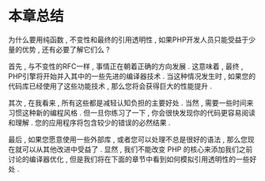 # 本章总结

为什么要用纯函数 , 不变性和最终的引用透明性 , 如果PHP开发人员只能受益于少量的优势 , 还有必要了解它们么 ?  

首先 , 与不变性的RFC一样 , 事情正在朝着正确的方向发展 . 这意味着 , 最终 , PHP引擎将开始并入其中的一些先进的编译器技术 . 当这种情况发生时 , 如果您的代码库已经使用了这些功能技术 , 那么您将会获得巨大的性能提升 . 

其次 , 在我看来 , 所有这些都是减轻认知负担的主要好处 . 当然 , 需要一些时间来习惯这种新的编程风格 . 但一旦你练习了一下 , 你会很快发现你的代码更容易阅读和理解 . 您的应用程序将包含较少的错误的必然结果 . 

最后 , 如果您愿意使用一些外部库 , 或者您可以处理不总是很好的语法 , 那么您现在就可以从其他改进中受益了 . 显然 , 我们不能改变 PHP 的核心来添加我们之前讨论的编译器优化 , 但是我们将在下面的章节中看到如何模拟引用透明性的一些好处 . 



